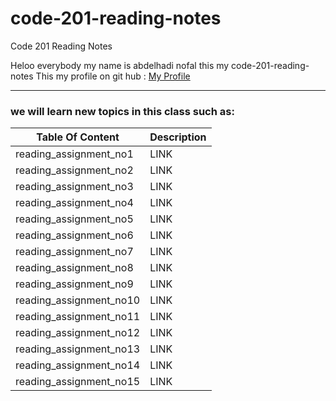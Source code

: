 # code-201-reading-notes
Code 201 Reading Notes


Heloo everybody my name is abdelhadi nofal this my code-201-reading-notes
This my profile on git hub : [My Profile](https://github.com/abdelhadi-nofal)
 
 ***
 
### we will learn new topics in this class such as:





| Table Of Content                    | Description           |
| ---------------------               | -----------           |
| reading_assignment_no1              | LINK                  |
| reading_assignment_no2              | LINK                  |
| reading_assignment_no3              | LINK                  |   
| reading_assignment_no4              | LINK                  |
| reading_assignment_no5              | LINK                  |
| reading_assignment_no6              | LINK                  |
| reading_assignment_no7              | LINK                  |
| reading_assignment_no8              | LINK                  |
| reading_assignment_no9              | LINK                  |
| reading_assignment_no10             | LINK                  |   
| reading_assignment_no11             | LINK                  |
| reading_assignment_no12             | LINK                  |
| reading_assignment_no13             | LINK                  |
| reading_assignment_no14             | LINK                  |
| reading_assignment_no15             | LINK                  |

